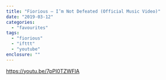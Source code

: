 ```yaml
---
title: "Fiorious – I’m Not Defeated (Official Music Video)"
date: "2019-03-12"
categories: 
  - "favourites"
tags: 
  - "fiorious"
  - "ifttt"
  - "youtube"
enclosure: ""
---
```


https://youtu.be/7pPI0TZWFlA
